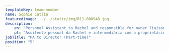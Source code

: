 ```yaml
---
templateKey: team-member
name: Sophie Catlin
featuredimage: ../../static/img/R11-000948.jpg
description: 
    en: "Personal Assistant to Rachel and responsible for owner liaison. With an extensive background in property sales and lettings, Sophie brings vibrancy and a wealth of experience to the team."
    pt: "Assitente pessoal da Rachel e intermediária com o proprietário. Com uma vasta experiência em vendas e arrendamentos de propriedades, Sophie traz vitalidade e uma vasta experiência para a equipa.  "
jobTitle: "PA to Director (Part-time)"
position: "5"
---
```


